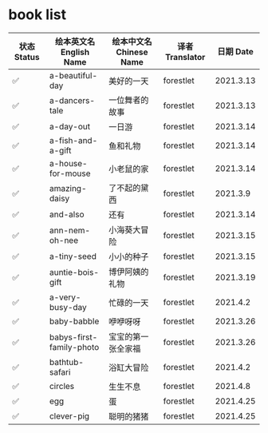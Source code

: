 # book list

| 状态 Status | 绘本英文名 English Name  | 绘本中文名 Chinese Name | 译者 Translator | 日期 Date |
| ----------- | ------------------------ | ----------------------- | --------------- | --------- |
| ✅          | a-beautiful-day          | 美好的一天              | forestlet       | 2021.3.13 |
| ✅          | a-dancers-tale           | 一位舞者的故事          | forestlet       | 2021.3.13 |
| ✅          | a-day-out                | 一日游                  | forestlet       | 2021.3.14 |
| ✅          | a-fish-and-a-gift        | 鱼和礼物                | forestlet       | 2021.3.14 |
| ✅          | a-house-for-mouse        | 小老鼠的家              | forestlet       | 2021.3.14 |
| ✅          | amazing-daisy            | 了不起的黛西            | forestlet       | 2021.3.9  |
| ✅          | and-also                 | 还有                    | forestlet       | 2021.3.14 |
| ✅          | ann-nem-oh-nee           | 小海葵大冒险            | forestlet       | 2021.3.15 |
| ✅          | a-tiny-seed              | 小小的种子              | forestlet       | 2021.3.15 |
| ✅          | auntie-bois-gift         | 博伊阿姨的礼物          | forestlet       | 2021.3.19 |
| ✅          | a-very-busy-day          | 忙碌的一天              | forestlet       | 2021.4.2  |
| ✅          | baby-babble              | 咿咿呀呀                | forestlet       | 2021.3.26 |
| ✅          | babys-first-family-photo | 宝宝的第一张全家福      | forestlet       | 2021.3.26 |
| ✅          | bathtub-safari           | 浴缸大冒险              | forestlet       | 2021.4.2  |
| ✅          | circles                  | 生生不息                | forestlet       | 2021.4.8  |
| ✅          | egg                      | 蛋                      | forestlet       | 2021.4.25 |
| ✅          | clever-pig               | 聪明的猪猪              | forestlet       | 2021.4.25 |
